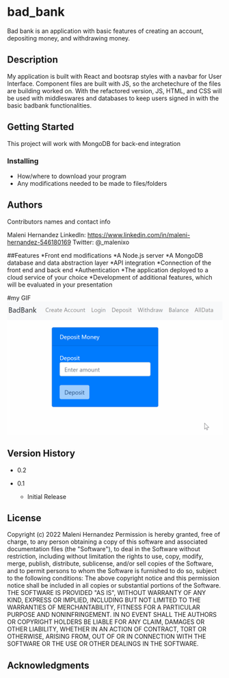 # bad_bank

Bad bank is an application with basic features of creating an account, depositing money, and withdrawing money. 

## Description

My application is built with React and bootsrap styles with a navbar for User Interface. Component files are built with JS, so the archetechure of the files are building worked on. With the refactored version, JS, HTML, and CSS will be used with middleswares and databases to keep users signed in with the basic badbank functionalities. 

## Getting Started

This project will work with MongoDB for back-end integration

### Installing

* How/where to download your program
* Any modifications needed to be made to files/folders

## Authors

Contributors names and contact info

Maleni Hernandez
LinkedIn: https://www.linkedin.com/in/maleni-hernandez-546180169
Twitter: @_malenixo

##Features
*Front end modifications
*A Node.js server 
*A MongoDB database and data abstraction layer
*API integration
*Connection of the front end and back end
*Authentication 
*The application deployed to a cloud service of your choice
*Development of additional features, which will be evaluated in your presentation


#my GIF
![](https://github.com/mhernandez77/bad_bank_portfolio/blob/main/Animation.gif)


## Version History

* 0.2

* 0.1
    * Initial Release

## License

Copyright (c) 2022 Maleni Hernandez Permission is hereby granted, free of charge, to any person obtaining a copy of this software and associated documentation files (the "Software"), to deal in the Software without restriction, including without limitation the rights to use, copy, modify, merge, publish, distribute, sublicense, and/or sell copies of the Software, and to permit persons to whom the Software is furnished to do so, subject to the following conditions: The above copyright notice and this permission notice shall be included in all copies or substantial portions of the Software. THE SOFTWARE IS PROVIDED "AS IS", WITHOUT WARRANTY OF ANY KIND, EXPRESS OR IMPLIED, INCLUDING BUT NOT LIMITED TO THE WARRANTIES OF MERCHANTABILITY, FITNESS FOR A PARTICULAR PURPOSE AND NONINFRINGEMENT. IN NO EVENT SHALL THE AUTHORS OR COPYRIGHT HOLDERS BE LIABLE FOR ANY CLAIM, DAMAGES OR OTHER LIABILITY, WHETHER IN AN ACTION OF CONTRACT, TORT OR OTHERWISE, ARISING FROM, OUT OF OR IN CONNECTION WITH THE SOFTWARE OR THE USE OR OTHER DEALINGS IN THE SOFTWARE.

## Acknowledgments

